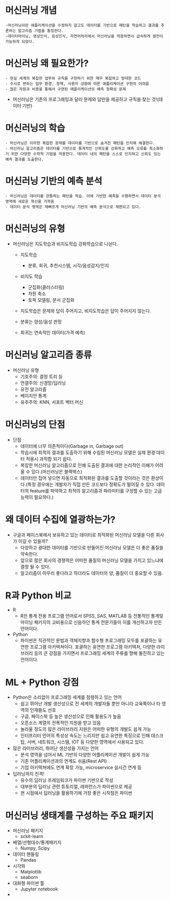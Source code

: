 # 머신러닝 개념
    -머신러닝이란 애플리케이션을 수정하지 않고도 데이터를 기반으로 패턴을 학습하고 결과를 추론하는 알고리즘 기법을 통칭한다.
    -데이터마이닝, 영상인식, 음성인식, 자연어처리에서 머신러닝을 적용하면서 급속하게 발전이 가능하게 되었다.

# 머신러닝 왜 필요한가?
    - 현실 세계의 복잡한 업무와 규칙을 구현하기 위한 매우 복잡하고 방대한 코드
    - 수시로 변하는 업무 환경, 정책, 사용자 성향에 따른 애플리케이션 구현의 어려움
    - 많은 자원과 비용을 통해서 구현된 애플리케이션의 예측 정확성 문제

- 머신러닝은 기존의 프로그래밍과 달리 문제와 답만을 제공하고 규칙을 찾는 것!(데이터 기반)

# 머신러닝의 학습
    - 머신러닝은 이러한 복잡한 문제를 데이터를 기반으로 숨겨진 패턴을 인지해 해결한다.
    - 머신러닝 알고리즘은 데이터를 기반으로 통계적인 신뢰도를 강화하고 예측 오류를 최소화하기 위한 다양한 수학적 기법을 적용한다. 데이터 내의 패턴을 스스로 인지하고 신뢰도 있는 예측 결과를 도출한다.

# 머신러닝 기반의 예측 분석
    - 머신러닝은 데이터를 관통하는 패턴을 학습. 이에 기반한 예측을 수행하면서 데이터 분석 영역에 새로운 혁신을 가져옴
    - 데이터 분석 영역은 재빠르게 머신러닝 기반의 예측 분석으로 재편되고 있다.

# 머신러닝의 유형
- 머신러닝은 지도학습과 비지도학습 강화학습으로 나뉜다.
    - 지도학습
        - 분류, 회귀, 추천시스템, 시각/음성감지/인지
    - 비지도 학습
        - 군집화(클러스터링)
        - 차원 축소
        - 토픽 모델링, 문서 군집화
    - 지도학습은 문제와 답이 주어지고, 비지도학습은 답이 주어지지 않는다. 

    - 분류는 양성/음성 판정
    - 회귀는 연속적인 데이터(가격 예측)
    
# 머신러닝 알고리즘 종류
- 머신러닝 유형
    - 기호주의: 결정 트리 등
    - 연결주의: 신경망/딥러닝
    - 유전 알고리즘
    - 베이지안 통계
    - 유추주의: KNN, 서포트 벡터 머신

# 머신러닝의 단점
- 단점
    - 데이터에 너무 의존적이다(Garbage in, Garbage out)
    - 학습시에 최적의 결과를 도출하기 위해 수립된 머신러닝 모델은 실제 환경 데이터 적용시 과적합 되기 쉽다.
    - 복잡한 머신러닝 알고리즘으로 인해 도출된 결과에 대한 논리적인 이해가 어려울 수 있다.(머신러닝은 블랙박스)
    - 데이터만 집어 넣으면 자동으로 최적화된 결과를 도출할 것이라는 것은 환상이다.(특정 경우에는 개발자가 직접 만든 코드보다 정확도가 떨어질 수 있다. 데이터의 feature를 파악하고 최적의 알고리즘과 파라미터를 구성할 수 있는 고급 능력이 필요하다.)
    
# 왜 데이터 수집에 열광하는가?
- 구글과 페이스북에서 보유하고 있는 데이터로 최적화된 머신러닝 모델을 다른 회사가 이길 수 있을까?
    - 다양하고 광대한 데이터를 기반으로 만들어진 머신러닝 모델은 더 좋은 품질을 약속한다.
    - 앞으로 많은 회사의 경쟁력은 어떠한 품질의 머신러닝 모델을 가지고 있느냐에 결정 될 수 있다.
    - 알고리즘이 아무리 좋다라고 하더라도 데이터의 양, 품질이 더 중요할 수 있음.

# R과 Python 비교
- R
    - R은 통계 전용 프로그램 언어로서 SPSS, SAS, MATLAB 등 전통적인 통계및 마이닝 패키지의 고비용으로 신음하던 통계 전문가들이 이를 개선하고자 만든 언어이다.
- Python
    - 파이썬은 직관적인 문법과 객체지향과 함수형 프로그래밍 모두를 포괄하는 유연한 프로그램 아키텍쳐이다. 포괄하는 유연한 프로그램 아키텍처, 다양한 라이브러리 등의 큰 강점을 가지면서 프로그래밍 세계의 주류를 향해 돌진하고 있는 언어이다.
    
# ML + Python 강점
- Python은 소리없이 프로그래밍 세계를 점령하고 있는 언어
    - 쉽고 뛰어난 개발 생산성으로 전 세계의 개발자들 뿐만 아니라 교육쪽이나 타 영역의 인재들도 선호
    - 구글, 페이스북 등 높은 생산성으로 인해 활용도가 높음
    - 오픈소스 계열의 전폭적인 지원을 받고 있음
    - 놀라울 정도의 많은 라이브러리 지원은 어떠한 유형의 개발도 쉽게 가능
    - 인터프리터 언어의 특성상 속도는 느리지만 쉽고 유연한 특징으로 인해 데스크탑, 서버, 네트워크, 시스템, IOT 등 다양한 영역에서 사용되고 있다.
- 많은 라이브러리, 뛰어난 생산성을 가지는 언어
    - 분석 영역을 넘어서 ML 기반의 다양한 어플리케이션 개발이 쉽게 가능
    - 기존 어플리케이션과의 연계도 쉬움(Rest API)
    - 기업 아키텍쳐에도 연계 확장 가능, microservice 실시간 연계 등
- 딥러닝까지 진격!
    - 유수의 딥러닝 프레임워크가 파이썬 기반으로 작성
    - 대부분의 딥러닝 관련 튜토리얼, 레퍼런스가 파이썬으로 제공
    - 현 시점에서 딥러닝을 활용하기에 가장 좋은 시작점은 파이썬
    
# 머신러닝 생태계를 구성하는 주요 패키지
- 머신러닝 패키지
    - sckit-learn
- 배열/선형대수/통계패키지
    - Numpy, Scipy
- 데이터 핸들링
    - Pandas
- 시각화
    - Matplotlib
    - seaborn
- 대화형 파이썬 툴
    - Jupyter notebook
-